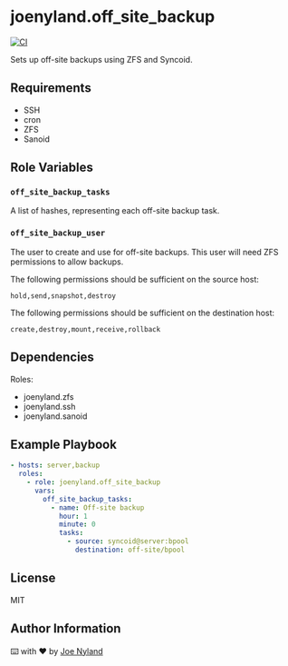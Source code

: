 joenyland.off_site_backup
===================

[![CI](https://github.com/JoeNyland/ansible-off-site-backup-role/actions/workflows/ci.yml/badge.svg)](https://github.com/JoeNyland/ansible-off-site-backup-role/actions/workflows/ci.yml)

Sets up off-site backups using ZFS and Syncoid.

Requirements
------------

* SSH
* cron
* ZFS
* Sanoid

Role Variables
--------------

### `off_site_backup_tasks`

A list of hashes, representing each off-site backup task.

### `off_site_backup_user`

The user to create and use for off-site backups. This user will need ZFS permissions to allow backups.

The following permissions should be sufficient on the source host:

```
hold,send,snapshot,destroy
```

The following permissions should be sufficient on the destination host:

```
create,destroy,mount,receive,rollback
```

Dependencies
------------

Roles:

* joenyland.zfs
* joenyland.ssh
* joenyland.sanoid

Example Playbook
----------------

```yaml
- hosts: server,backup
  roles:
    - role: joenyland.off_site_backup
      vars:
        off_site_backup_tasks:
          - name: Off-site backup
            hour: 1
            minute: 0
            tasks:
              - source: syncoid@server:bpool
                destination: off-site/bpool
```

License
-------

MIT

Author Information
------------------

⌨️ with ❤️ by [Joe Nyland](https://joe.nyland.io)
